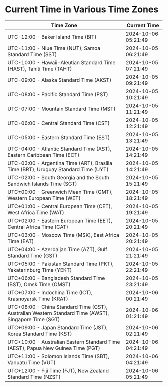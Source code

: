 # Current Time in Various Time Zones

| Time Zone | Current Time |
|-----------|--------------|
| UTC-12:00 - Baker Island Time (BIT) | 2024-10-06 05:21:49 |
| UTC-11:00 - Niue Time (NUT), Samoa Standard Time (SST) | 2024-10-05 06:21:49 |
| UTC-10:00 - Hawaii-Aleutian Standard Time (HAST), Tahiti Time (TAHT) | 2024-10-05 07:21:49 |
| UTC-09:00 - Alaska Standard Time (AKST) | 2024-10-05 09:21:49 |
| UTC-08:00 - Pacific Standard Time (PST) | 2024-10-05 10:21:49 |
| UTC-07:00 - Mountain Standard Time (MST) | 2024-10-05 11:21:49 |
| UTC-06:00 - Central Standard Time (CST) | 2024-10-05 12:21:49 |
| UTC-05:00 - Eastern Standard Time (EST) | 2024-10-05 13:21:49 |
| UTC-04:00 - Atlantic Standard Time (AST), Eastern Caribbean Time (ECT) | 2024-10-05 14:21:49 |
| UTC-03:00 - Argentina Time (ART), Brasília Time (BRT), Uruguay Standard Time (UYT) | 2024-10-05 14:21:49 |
| UTC-02:00 - South Georgia and the South Sandwich Islands Time (SGT) | 2024-10-05 15:21:49 |
| UTC±00:00 - Greenwich Mean Time (GMT), Western European Time (WET) | 2024-10-05 18:21:49 |
| UTC+01:00 - Central European Time (CET), West Africa Time (WAT) | 2024-10-05 19:21:49 |
| UTC+02:00 - Eastern European Time (EET), Central Africa Time (CAT) | 2024-10-05 20:21:49 |
| UTC+03:00 - Moscow Time (MSK), East Africa Time (EAT) | 2024-10-05 20:21:49 |
| UTC+04:00 - Azerbaijan Time (AZT), Gulf Standard Time (GST) | 2024-10-05 21:21:49 |
| UTC+05:00 - Pakistan Standard Time (PKT), Yekaterinburg Time (YEKT) | 2024-10-05 22:21:49 |
| UTC+06:00 - Bangladesh Standard Time (BST), Omsk Time (OMST) | 2024-10-05 23:21:49 |
| UTC+07:00 - Indochina Time (ICT), Krasnoyarsk Time (KRAT) | 2024-10-06 00:21:49 |
| UTC+08:00 - China Standard Time (CST), Australian Western Standard Time (AWST), Singapore Time (SGT) | 2024-10-06 01:21:49 |
| UTC+09:00 - Japan Standard Time (JST), Korea Standard Time (KST) | 2024-10-06 02:21:49 |
| UTC+10:00 - Australian Eastern Standard Time (AEST), Papua New Guinea Time (PGT) | 2024-10-06 04:21:49 |
| UTC+11:00 - Solomon Islands Time (SBT), Vanuatu Time (VUT) | 2024-10-06 04:21:49 |
| UTC+12:00 - Fiji Time (FJT), New Zealand Standard Time (NZST) | 2024-10-06 05:21:49 |

